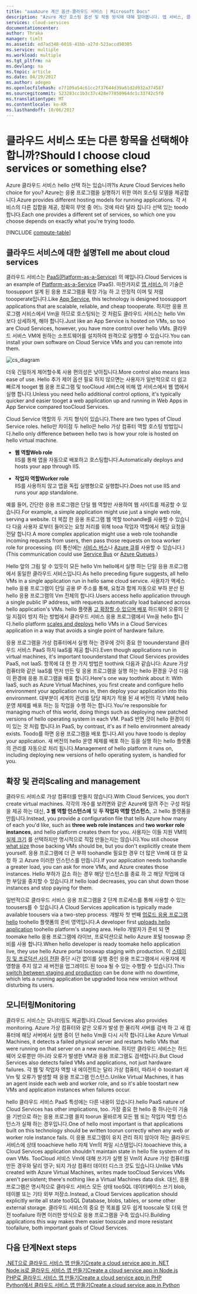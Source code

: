 ```yaml
---
title: "aaaAzure 계산 옵션-클라우드 서비스 | Microsoft Docs"
description: "Azure 계산 호스팅 옵션 및 작동 방식에 대해 알아봅니다. 앱 서비스, 클라우드 서비스 및 가상 컴퓨터"
services: cloud-services
documentationcenter: 
author: Thraka
manager: timlt
ms.assetid: ed7ad348-6018-41bb-a27d-523accd90305
ms.service: multiple
ms.workload: multiple
ms.tgt_pltfrm: na
ms.devlang: na
ms.topic: article
ms.date: 04/19/2017
ms.author: adegeo
ms.openlocfilehash: e7f109a54c61cc2f37644d39a61d2d932a374587
ms.sourcegitcommit: 523283cc1b3c37c428e77850964dc1c33742c5f0
ms.translationtype: MT
ms.contentlocale: ko-KR
ms.lasthandoff: 10/06/2017
---
```

# <a name="should-i-choose-cloud-services-or-something-else"></a><span data-ttu-id="ed0a1-103">클라우드 서비스 또는 다른 항목을 선택해야 합니까?</span><span class="sxs-lookup"><span data-stu-id="ed0a1-103">Should I choose cloud services or something else?</span></span>
<span data-ttu-id="ed0a1-104">Azure 클라우드 서비스 hello 선택 하는 있습니까?</span><span class="sxs-lookup"><span data-stu-id="ed0a1-104">Is Azure Cloud Services hello choice for you?</span></span> <span data-ttu-id="ed0a1-105">Azure는 응용 프로그램을 실행하기 위한 여러 호스팅 모델을 제공합니다.</span><span class="sxs-lookup"><span data-stu-id="ed0a1-105">Azure provides different hosting models for running applications.</span></span> <span data-ttu-id="ed0a1-106">각 서비스의 다른 집합을 제공, 정확히 무엇 중 어느 것에 따라 달라 집니다 선택 있는 toodo 합니다.</span><span class="sxs-lookup"><span data-stu-id="ed0a1-106">Each one provides a different set of services, so which one you choose depends on exactly what you're trying toodo.</span></span>

[!INCLUDE [compute-table](../../includes/compute-options-table.md)]

<a name="tellmecs"></a>

## <a name="tell-me-about-cloud-services"></a><span data-ttu-id="ed0a1-107">클라우드 서비스에 대한 설명</span><span class="sxs-lookup"><span data-stu-id="ed0a1-107">Tell me about cloud services</span></span>
<span data-ttu-id="ed0a1-108">클라우드 서비스는 [PaaS(Platform-as-a-Service)](https://azure.microsoft.com/overview/what-is-paas/) 의 예입니다.</span><span class="sxs-lookup"><span data-stu-id="ed0a1-108">Cloud Services is an example of [Platform-as-a-Service](https://azure.microsoft.com/overview/what-is-paas/) (PaaS).</span></span> <span data-ttu-id="ed0a1-109">마찬가지로 [앱 서비스](../app-service-web/app-service-web-overview.md),이 기술은 toosupport 설계 된 응용 프로그램을 확장 가능 하 고 안정적 이며 및 저렴 toooperate입니다.</span><span class="sxs-lookup"><span data-stu-id="ed0a1-109">Like [App Service](../app-service-web/app-service-web-overview.md), this technology is designed toosupport applications that are scalable, reliable, and cheap toooperate.</span></span> <span data-ttu-id="ed0a1-110">하지만 응용 프로그램 서비스에서 Vm을 하므로 호스팅되는 것 처럼도 클라우드 서비스는 hello Vm 보다 상세하게, 해야 합니다.</span><span class="sxs-lookup"><span data-stu-id="ed0a1-110">Just like an App Service is hosted on VMs, so too are Cloud Services, however, you have more control over hello VMs.</span></span> <span data-ttu-id="ed0a1-111">클라우드 서비스 VM에 원하는 소프트웨어를 설치하여 원격으로 실행할 수 있습니다.</span><span class="sxs-lookup"><span data-stu-id="ed0a1-111">You can install your own software on Cloud Service VMs and you can remote into them.</span></span>

![cs_diagram](./media/cloud-services-choose-me/diagram.png)

<span data-ttu-id="ed0a1-113">더욱 긴밀하게 제어할수록 사용 편의성은 낮아집니다.</span><span class="sxs-lookup"><span data-stu-id="ed0a1-113">More control also means less ease of use.</span></span> <span data-ttu-id="ed0a1-114">Hello 추가 제어 옵션 필요 하지 않으면는 사용자가 일반적으로 더 쉽고 빠르게 tooget 웹 응용 프로그램 및 tooCloud 서비스에 비해 앱 서비스에서 웹 앱에서 실행 합니다.</span><span class="sxs-lookup"><span data-stu-id="ed0a1-114">Unless you need hello additional control options, it's typically quicker and easier tooget a web application up and running in Web Apps in App Service compared tooCloud Services.</span></span>

<span data-ttu-id="ed0a1-115">Cloud Service 역할의 두 가지 형식이 있습니다.</span><span class="sxs-lookup"><span data-stu-id="ed0a1-115">There are two types of Cloud Service roles.</span></span> <span data-ttu-id="ed0a1-116">hello만 차이점 두 hello은 hello 가상 컴퓨터 역할 호스팅 방법입니다.</span><span class="sxs-lookup"><span data-stu-id="ed0a1-116">hello only difference between hello two is how your role is hosted on hello virtual machine.</span></span>

* <span data-ttu-id="ed0a1-117">**웹 역할**</span><span class="sxs-lookup"><span data-stu-id="ed0a1-117">**Web role**</span></span>  
<span data-ttu-id="ed0a1-118">IIS를 통해 앱을 자동으로 배포하고 호스팅합니다.</span><span class="sxs-lookup"><span data-stu-id="ed0a1-118">Automatically deploys and hosts your app through IIS.</span></span>

* <span data-ttu-id="ed0a1-119">**작업자 역할**</span><span class="sxs-lookup"><span data-stu-id="ed0a1-119">**Worker role**</span></span>  
<span data-ttu-id="ed0a1-120">IIS를 사용하지 않고 앱을 독립 실행형으로 실행합니다.</span><span class="sxs-lookup"><span data-stu-id="ed0a1-120">Does not use IIS and runs your app standalone.</span></span>

<span data-ttu-id="ed0a1-121">예를 들어, 간단한 응용 프로그램은 단일 웹 역할만 사용하여 웹 사이트를 제공할 수 있습니다.</span><span class="sxs-lookup"><span data-stu-id="ed0a1-121">For example, a simple application might use just a single web role, serving a website.</span></span> <span data-ttu-id="ed0a1-122">더 복잡 한 응용 프로그램 웹 역할 toohandle를 사용할 수 있습니다 다음 사용자 로부터 들어오는 요청 처리를 위해 tooa 작업자 역할에서 해당 요청을 전달 합니다.</span><span class="sxs-lookup"><span data-stu-id="ed0a1-122">A more complex application might use a web role toohandle incoming requests from users, then pass those requests on tooa worker role for processing.</span></span> <span data-ttu-id="ed0a1-123">(이 통신에는 [서비스 버스](../service-bus-messaging/service-bus-fundamentals-hybrid-solutions.md)나 [Azure 큐](../storage/common/storage-introduction.md)를 사용할 수 있습니다.)</span><span class="sxs-lookup"><span data-stu-id="ed0a1-123">(This communication could use [Service Bus](../service-bus-messaging/service-bus-fundamentals-hybrid-solutions.md) or [Azure Queues](../storage/common/storage-introduction.md).)</span></span>

<span data-ttu-id="ed0a1-124">Hello 앞의 그림 알 수 있듯이 모든 hello Vm hello에서 실행 하는 단일 응용 프로그램에서 동일한 클라우드 서비스입니다.</span><span class="sxs-lookup"><span data-stu-id="ed0a1-124">As hello preceding figure suggests, all hello VMs in a single application run in hello same cloud service.</span></span> <span data-ttu-id="ed0a1-125">사용자가 액세스 hello 응용 프로그램이 단일 공용 IP 주소를 통해, 요청과 함께 자동으로 부하 분산 된 hello 응용 프로그램의 Vm 전체의 합니다.</span><span class="sxs-lookup"><span data-stu-id="ed0a1-125">Users access hello application through a single public IP address, with requests automatically load balanced across hello application's VMs.</span></span> <span data-ttu-id="ed0a1-126">hello 플랫폼 [고 확장할 수 있으며 배포](cloud-services-how-to-scale.md) 하드웨어 오류의 단일 지점이 방지 하는 방법에서 클라우드 서비스 응용 프로그램에서 Vm을 hello 합니다.</span><span class="sxs-lookup"><span data-stu-id="ed0a1-126">hello platform [scales and deploys](cloud-services-how-to-scale.md) hello VMs in a Cloud Services application in a way that avoids a single point of hardware failure.</span></span>

<span data-ttu-id="ed0a1-127">응용 프로그램을 가상 컴퓨터에서 실행 하는 경우에 것이 중요 한 toounderstand 클라우드 서비스 PaaS 하지 IaaS를 제공 합니다.</span><span class="sxs-lookup"><span data-stu-id="ed0a1-127">Even though applications run in virtual machines, it's important toounderstand that Cloud Services provides PaaS, not IaaS.</span></span> <span data-ttu-id="ed0a1-128">항목에 대 한 한 가지 방법은 toothink 다음과 같습니다: Azure 가상 컴퓨터와 같은 IaaS를 먼저 만든 및 응용 프로그램을 실행 하는 hello 환경을 구성 다음이 환경에 응용 프로그램을 배포 합니다.</span><span class="sxs-lookup"><span data-stu-id="ed0a1-128">Here's one way toothink about it: With IaaS, such as Azure Virtual Machines, you first create and configure hello environment your application runs in, then deploy your application into this environment.</span></span> <span data-ttu-id="ed0a1-129">대부분이 세계의 관리를 담당 패치가 적용 된 새 버전의 각 VM에 hello 운영 체제를 배포 하는 등 작업을 수행 하는 합니다.</span><span class="sxs-lookup"><span data-stu-id="ed0a1-129">You're responsible for managing much of this world, doing things such as deploying new patched versions of hello operating system in each VM.</span></span> <span data-ttu-id="ed0a1-130">PaaS 반면 것이 hello 환경이 이미 있는 것 처럼 합니다.</span><span class="sxs-lookup"><span data-stu-id="ed0a1-130">In PaaS, by contrast, it's as if hello environment already exists.</span></span> <span data-ttu-id="ed0a1-131">Toodo를 하면 응용 프로그램을 배포 합니다.</span><span class="sxs-lookup"><span data-stu-id="ed0a1-131">All you have toodo is deploy your application.</span></span> <span data-ttu-id="ed0a1-132">새 버전의 hello 운영 체제를 배포 하는 등을 실행 하는 hello 플랫폼의 관리를 자동으로 처리 됩니다.</span><span class="sxs-lookup"><span data-stu-id="ed0a1-132">Management of hello platform it runs on, including deploying new versions of hello operating system, is handled for you.</span></span>

## <a name="scaling-and-management"></a><span data-ttu-id="ed0a1-133">확장 및 관리</span><span class="sxs-lookup"><span data-stu-id="ed0a1-133">Scaling and management</span></span>
<span data-ttu-id="ed0a1-134">클라우드 서비스로 가상 컴퓨터를 만들지 않습니다.</span><span class="sxs-lookup"><span data-stu-id="ed0a1-134">With Cloud Services, you don't create virtual machines.</span></span> <span data-ttu-id="ed0a1-135">각각의 개수를 보려면와 같은 Azure에 알려 주는 구성 파일을 제공 하는 대신, **3 웹 역할 인스턴스에** 및 **두 작업자 역할 인스턴스**, 고 hello 플랫폼을 만듭니다.</span><span class="sxs-lookup"><span data-stu-id="ed0a1-135">Instead, you provide a configuration file that tells Azure how many of each you'd like, such as **three web role instances** and **two worker role instances**, and hello platform creates them for you.</span></span>  <span data-ttu-id="ed0a1-136">사용자는 이들 지원 VM의 [실제 크기](cloud-services-sizes-specs.md) 를 선택하지만 명시적으로 직접 만들는지는 않습니다.</span><span class="sxs-lookup"><span data-stu-id="ed0a1-136">You still choose [what size](cloud-services-sizes-specs.md) those backing VMs should be, but you don't explicitly create them yourself.</span></span> <span data-ttu-id="ed0a1-137">응용 프로그램에 더 큰 부하 toohandle 필요한 경우 더 많은 Vm에 대 한 요청 하 고 Azure 이러한 인스턴스를 만듭니다.</span><span class="sxs-lookup"><span data-stu-id="ed0a1-137">If your application needs toohandle a greater load, you can ask for more VMs, and Azure creates those instances.</span></span> <span data-ttu-id="ed0a1-138">Hello 부하가 감소 하는 경우 해당 인스턴스를 종료 하 고 해당 작업에 대 한 부담을 중지할 수 있습니다.</span><span class="sxs-lookup"><span data-stu-id="ed0a1-138">If hello load decreases, you can shut down those instances and stop paying for them.</span></span>

<span data-ttu-id="ed0a1-139">일반적으로 클라우드 서비스 응용 프로그램을 2 단계 프로세스를 통해 사용할 수 있는 toousers를 수 있습니다.</span><span class="sxs-lookup"><span data-stu-id="ed0a1-139">A Cloud Services application is typically made available toousers via a two-step process.</span></span> <span data-ttu-id="ed0a1-140">개발자 첫 번째 [업로드 응용 프로그램 hello](cloud-services-how-to-create-deploy.md) toohello 플랫폼의 준비 영역입니다.</span><span class="sxs-lookup"><span data-stu-id="ed0a1-140">A developer first [uploads hello application](cloud-services-how-to-create-deploy.md) toohello platform's staging area.</span></span> <span data-ttu-id="ed0a1-141">Hello 개발자가 준비 되 면 toomake hello 응용 프로그램에 라이브, 프로덕션으로 hello Azure 포털 tooswap 준비를 사용 합니다.</span><span class="sxs-lookup"><span data-stu-id="ed0a1-141">When hello developer is ready toomake hello application live, they use hello Azure portal tooswap staging with production.</span></span> <span data-ttu-id="ed0a1-142">이 [스테이징 및 프로덕션 사이 전환](cloud-services-nodejs-stage-application.md) 중단 시간 없이를 실행 중인 응용 프로그램에서 사용자에 게 영향을 주지 않고 새 버전을 업그레이드 된 tooa 될 수 있는 수행할 수 있습니다.</span><span class="sxs-lookup"><span data-stu-id="ed0a1-142">This [switch between staging and production](cloud-services-nodejs-stage-application.md) can be done with no downtime, which lets a running application be upgraded tooa new version without disturbing its users.</span></span>

## <a name="monitoring"></a><span data-ttu-id="ed0a1-143">모니터링</span><span class="sxs-lookup"><span data-stu-id="ed0a1-143">Monitoring</span></span>
<span data-ttu-id="ed0a1-144">클라우드 서비스는 모니터링도 제공합니다.</span><span class="sxs-lookup"><span data-stu-id="ed0a1-144">Cloud Services also provides monitoring.</span></span> <span data-ttu-id="ed0a1-145">Azure 가상 컴퓨터와 같은 오류가 발생 한 물리적 서버를 검색 하 고 새 컴퓨터에 해당 서버에서 실행 중이 던 hello Vm을 다시 시작 합니다.</span><span class="sxs-lookup"><span data-stu-id="ed0a1-145">Like Azure Virtual Machines, it detects a failed physical server and restarts hello VMs that were running on that server on a new machine.</span></span> <span data-ttu-id="ed0a1-146">하지만 클라우드 서비스는 하드웨어 오류뿐만 아니라 오류가 발생한 VM과 응용 프로그램도 검색합니다.</span><span class="sxs-lookup"><span data-stu-id="ed0a1-146">But Cloud Services also detects failed VMs and applications, not just hardware failures.</span></span> <span data-ttu-id="ed0a1-147">각 웹 및 작업자 역할 내 에이전트는 달리 가상 컴퓨터, 따라서 수 toostart 새 Vm 및 오류가 발생할 때 응용 프로그램 인스턴스.</span><span class="sxs-lookup"><span data-stu-id="ed0a1-147">Unlike Virtual Machines, it has an agent inside each web and worker role, and so it's able toostart new VMs and application instances when failures occur.</span></span>

<span data-ttu-id="ed0a1-148">hello 클라우드 서비스 PaaS 특성에는 다른 내용이 있습니다.</span><span class="sxs-lookup"><span data-stu-id="ed0a1-148">hello PaaS nature of Cloud Services has other implications, too.</span></span> <span data-ttu-id="ed0a1-149">가장 중요 한 hello 중 하나는이 기술을 기반으로 하는 응용 프로그램 쓸지 toorun 올바르게 모든 웹 또는 작업자 역할 인스턴스가 실패 하는 경우입니다.</span><span class="sxs-lookup"><span data-stu-id="ed0a1-149">One of hello most important is that applications built on this technology should be written toorun correctly when any web or worker role instance fails.</span></span> <span data-ttu-id="ed0a1-150">이 응용 프로그램이 유지 관리 하지 않아야 하는 클라우드 서비스에 상태 tooachieve hello 자체 Vm의 파일 시스템입니다.</span><span class="sxs-lookup"><span data-stu-id="ed0a1-150">tooachieve this, a Cloud Services application shouldn't maintain state in hello file system of its own VMs.</span></span> <span data-ttu-id="ed0a1-151">TooCloud 서비스 Vm에 대해 쓰기가 실행 된 Vm의 Azure 가상 컴퓨터를 만든 경우와 달리 영구; 되지 가상 컴퓨터 데이터 디스크 것도 있습니다.</span><span class="sxs-lookup"><span data-stu-id="ed0a1-151">Unlike VMs created with Azure Virtual Machines, writes made tooCloud Services VMs aren't persistent; there's nothing like a Virtual Machines data disk.</span></span> <span data-ttu-id="ed0a1-152">대신, 응용 프로그램은 명시적으로 클라우드 서비스 모든 상태 tooSQL 데이터베이스 쓰기 blob, 테이블 또는 기타 외부 저장소.</span><span class="sxs-lookup"><span data-stu-id="ed0a1-152">Instead, a Cloud Services application should explicitly write all state tooSQL Database, blobs, tables, or some other external storage.</span></span> <span data-ttu-id="ed0a1-153">클라우드 서비스의 중요 한 목표를 모두 쉽게 tooscale 및 더욱 안전 toofailure 하면 이러한 방식으로 응용 프로그램을 구축 있습니다.</span><span class="sxs-lookup"><span data-stu-id="ed0a1-153">Building applications this way makes them easier tooscale and more resistant toofailure, both important goals of Cloud Services.</span></span>

## <a name="next-steps"></a><span data-ttu-id="ed0a1-154">다음 단계</span><span class="sxs-lookup"><span data-stu-id="ed0a1-154">Next steps</span></span>
[<span data-ttu-id="ed0a1-155">.NET으로 클라우드 서비스 앱 만들기</span><span class="sxs-lookup"><span data-stu-id="ed0a1-155">Create a cloud service app in .NET</span></span>](cloud-services-dotnet-get-started.md)  
[<span data-ttu-id="ed0a1-156">Node.js로 클라우드 서비스 앱 만들기</span><span class="sxs-lookup"><span data-stu-id="ed0a1-156">Create a cloud service app in Node.js</span></span>](cloud-services-nodejs-develop-deploy-app.md)  
[<span data-ttu-id="ed0a1-157">PHP로 클라우드 서비스 앱 만들기</span><span class="sxs-lookup"><span data-stu-id="ed0a1-157">Create a cloud service app in PHP</span></span>](../cloud-services-php-create-web-role.md)  
[<span data-ttu-id="ed0a1-158">Python에서 클라우드 서비스 앱 만들기</span><span class="sxs-lookup"><span data-stu-id="ed0a1-158">Create a cloud service app in Python</span></span>](cloud-services-python-ptvs.md)

